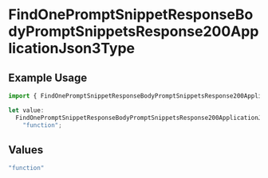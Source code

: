 # FindOnePromptSnippetResponseBodyPromptSnippetsResponse200ApplicationJson3Type

## Example Usage

```typescript
import { FindOnePromptSnippetResponseBodyPromptSnippetsResponse200ApplicationJson3Type } from "@orq-ai/node/models/operations";

let value:
  FindOnePromptSnippetResponseBodyPromptSnippetsResponse200ApplicationJson3Type =
    "function";
```

## Values

```typescript
"function"
```